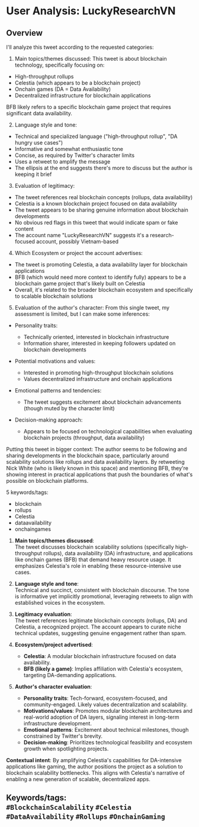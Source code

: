 # User Analysis: LuckyResearchVN

## Overview

<think>
I'll analyze this tweet according to the requested categories:

1. Main topics/themes discussed:
This tweet is about blockchain technology, specifically focusing on:
- High-throughput rollups
- Celestia (which appears to be a blockchain project)
- Onchain games (DA = Data Availability)
- Decentralized infrastructure for blockchain applications

BFB likely refers to a specific blockchain game project that requires significant data availability.

2. Language style and tone:
- Technical and specialized language ("high-throughput rollup", "DA hungry use cases")
- Informative and somewhat enthusiastic tone
- Concise, as required by Twitter's character limits
- Uses a retweet to amplify the message
- The ellipsis at the end suggests there's more to discuss but the author is keeping it brief

3. Evaluation of legitimacy:
- The tweet references real blockchain concepts (rollups, data availability)
- Celestia is a known blockchain project focused on data availability
- The tweet appears to be sharing genuine information about blockchain developments
- No obvious red flags in this tweet that would indicate spam or fake content
- The account name "LuckyResearchVN" suggests it's a research-focused account, possibly Vietnam-based

4. Which Ecosystem or project the account advertises:
- The tweet is promoting Celestia, a data availability layer for blockchain applications
- BFB (which would need more context to identify fully) appears to be a blockchain game project that's likely built on Celestia
- Overall, it's related to the broader blockchain ecosystem and specifically to scalable blockchain solutions

5. Evaluation of the author's character:
From this single tweet, my assessment is limited, but I can make some inferences:

- Personality traits: 
  * Technically oriented, interested in blockchain infrastructure
  * Information sharer, interested in keeping followers updated on blockchain developments

- Potential motivations and values:
  * Interested in promoting high-throughput blockchain solutions
  * Values decentralized infrastructure and onchain applications

- Emotional patterns and tendencies:
  * The tweet suggests excitement about blockchain advancements (though muted by the character limit)

- Decision-making approach:
  * Appears to be focused on technological capabilities when evaluating blockchain projects (throughput, data availability)

Putting this tweet in bigger context: The author seems to be following and sharing developments in the blockchain space, particularly around scalability solutions like rollups and data availability layers. By retweeting Nick White (who is likely known in this space) and mentioning BFB, they're showing interest in practical applications that push the boundaries of what's possible on blockchain platforms.

5 keywords/tags:
- blockchain
- rollups
- Celestia
- dataavailability
- onchaingames
</think>

1. **Main topics/themes discussed**:  
   The tweet discusses blockchain scalability solutions (specifically high-throughput rollups), data availability (DA) infrastructure, and applications like onchain games (BFB) that demand heavy resource usage. It emphasizes Celestia's role in enabling these resource-intensive use cases.

2. **Language style and tone**:  
   Technical and succinct, consistent with blockchain discourse. The tone is informative yet implicitly promotional, leveraging retweets to align with established voices in the ecosystem.

3. **Legitimacy evaluation**:  
   The tweet references legitimate blockchain concepts (rollups, DA) and Celestia, a recognized project. The account appears to curate niche technical updates, suggesting genuine engagement rather than spam.

4. **Ecosystem/project advertised**:  
   - **Celestia**: A modular blockchain infrastructure focused on data availability.  
   - **BFB (likely a game)**: Implies affiliation with Celestia's ecosystem, targeting DA-demanding applications.  

5. **Author's character evaluation**:  
   - **Personality traits**: Tech-forward, ecosystem-focused, and community-engaged. Likely values decentralization and scalability.  
   - **Motivations/values**: Promotes modular blockchain architectures and real-world adoption of DA layers, signaling interest in long-term infrastructure development.  
   - **Emotional patterns**: Excitement about technical milestones, though constrained by Twitter's brevity.  
   - **Decision-making**: Prioritizes technological feasibility and ecosystem growth when spotlighting projects.  

**Contextual intent**: By amplifying Celestia's capabilities for DA-intensive applications like gaming, the author positions the project as a solution to blockchain scalability bottlenecks. This aligns with Celestia's narrative of enabling a new generation of scalable, decentralized apps.

**Keywords/tags**:  
`#BlockchainScalability` `#Celestia` `#DataAvailability` `#Rollups` `#OnchainGaming`
---

